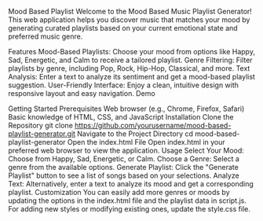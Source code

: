 Mood Based Playlist
Welcome to the Mood Based Music Playlist Generator! This web application helps you discover music that matches your mood by generating curated playlists based on your current emotional state and preferred music genre.

Features
Mood-Based Playlists: Choose your mood from options like Happy, Sad, Energetic, and Calm to receive a tailored playlist.
Genre Filtering: Filter playlists by genre, including Pop, Rock, Hip-Hop, Classical, and more.
Text Analysis: Enter a text to analyze its sentiment and get a mood-based playlist suggestion.
User-Friendly Interface: Enjoy a clean, intuitive design with responsive layout and easy navigation.
Demo


Getting Started
Prerequisites
Web browser (e.g., Chrome, Firefox, Safari)
Basic knowledge of HTML, CSS, and JavaScript
Installation
Clone the Repository
git clone https://github.com/yourusername/mood-based-playlist-generator.git
Navigate to the Project Directory
cd mood-based-playlist-generator
Open the index.html File Open index.html in your preferred web browser to view the application.
Usage
Select Your Mood: Choose from Happy, Sad, Energetic, or Calm.
Choose a Genre: Select a genre from the available options.
Generate Playlist: Click the "Generate Playlist" button to see a list of songs based on your selections.
Analyze Text: Alternatively, enter a text to analyze its mood and get a corresponding playlist.
Customization
You can easily add more genres or moods by updating the options in the index.html file and the playlist data in script.js. For adding new styles or modifying existing ones, update the style.css file.
